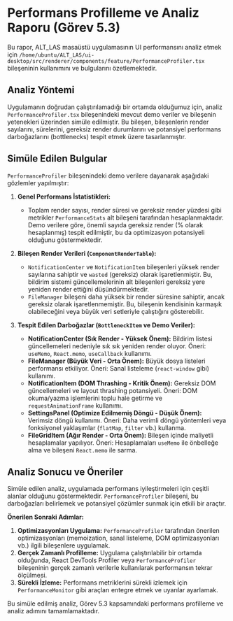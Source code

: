 # Performans Profilleme ve Analiz Raporu (Görev 5.3)

Bu rapor, ALT_LAS masaüstü uygulamasının UI performansını analiz etmek için `/home/ubuntu/ALT_LAS/ui-desktop/src/renderer/components/feature/PerformanceProfiler.tsx` bileşeninin kullanımını ve bulgularını özetlemektedir.

## Analiz Yöntemi

Uygulamanın doğrudan çalıştırılamadığı bir ortamda olduğumuz için, analiz `PerformanceProfiler.tsx` bileşenindeki mevcut demo veriler ve bileşenin yetenekleri üzerinden simüle edilmiştir. Bu bileşen, bileşenlerin render sayılarını, sürelerini, gereksiz render durumlarını ve potansiyel performans darboğazlarını (bottlenecks) tespit etmek üzere tasarlanmıştır.

## Simüle Edilen Bulgular

`PerformanceProfiler` bileşenindeki demo verilere dayanarak aşağıdaki gözlemler yapılmıştır:

1.  **Genel Performans İstatistikleri:**
    *   Toplam render sayısı, render süresi ve gereksiz render yüzdesi gibi metrikler `PerformanceStats` alt bileşeni tarafından hesaplanmaktadır. Demo verilere göre, önemli sayıda gereksiz render (% olarak hesaplanmış) tespit edilmiştir, bu da optimizasyon potansiyeli olduğunu göstermektedir.

2.  **Bileşen Render Verileri (`ComponentRenderTable`):**
    *   `NotificationCenter` ve `NotificationItem` bileşenleri yüksek render sayılarına sahiptir ve `wasted` (gereksiz) olarak işaretlenmiştir. Bu, bildirim sistemi güncellemelerinin alt bileşenleri gereksiz yere yeniden render ettiğini düşündürmektedir.
    *   `FileManager` bileşeni daha yüksek bir render süresine sahiptir, ancak gereksiz olarak işaretlenmemiştir. Bu, bileşenin kendisinin karmaşık olabileceğini veya büyük veri setleriyle çalıştığını gösterebilir.

3.  **Tespit Edilen Darboğazlar (`BottleneckItem` ve Demo Veriler):**
    *   **NotificationCenter (Sık Render - Yüksek Önem):** Bildirim listesi güncellemeleri nedeniyle sık sık yeniden render oluyor. Öneri: `useMemo`, `React.memo`, `useCallback` kullanımı.
    *   **FileManager (Büyük Veri - Orta Önem):** Büyük dosya listeleri performansı etkiliyor. Öneri: Sanal listeleme (`react-window` gibi) kullanımı.
    *   **NotificationItem (DOM Thrashing - Kritik Önem):** Gereksiz DOM güncellemeleri ve layout thrashing potansiyeli. Öneri: DOM okuma/yazma işlemlerini toplu hale getirme ve `requestAnimationFrame` kullanımı.
    *   **SettingsPanel (Optimize Edilmemiş Döngü - Düşük Önem):** Verimsiz döngü kullanımı. Öneri: Daha verimli döngü yöntemleri veya fonksiyonel yaklaşımlar (`flatMap`, `filter` vb.) kullanma.
    *   **FileGridItem (Ağır Render - Orta Önem):** Bileşen içinde maliyetli hesaplamalar yapılıyor. Öneri: Hesaplamaları `useMemo` ile önbelleğe alma ve bileşeni `React.memo` ile sarma.

## Analiz Sonucu ve Öneriler

Simüle edilen analiz, uygulamada performans iyileştirmeleri için çeşitli alanlar olduğunu göstermektedir. `PerformanceProfiler` bileşeni, bu darboğazları belirlemek ve potansiyel çözümler sunmak için etkili bir araçtır.

**Önerilen Sonraki Adımlar:**

1.  **Optimizasyonları Uygulama:** `PerformanceProfiler` tarafından önerilen optimizasyonları (memoization, sanal listeleme, DOM optimizasyonları vb.) ilgili bileşenlere uygulamak.
2.  **Gerçek Zamanlı Profilleme:** Uygulama çalıştırılabilir bir ortamda olduğunda, React DevTools Profiler veya `PerformanceProfiler` bileşeninin gerçek zamanlı verilerle kullanılarak performansın tekrar ölçülmesi.
3.  **Sürekli İzleme:** Performans metriklerini sürekli izlemek için `PerformanceMonitor` gibi araçları entegre etmek ve uyarılar ayarlamak.

Bu simüle edilmiş analiz, Görev 5.3 kapsamındaki performans profilleme ve analiz adımını tamamlamaktadır.

